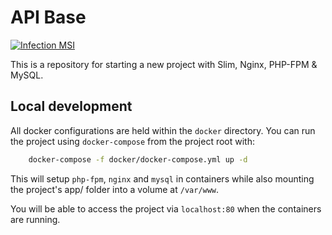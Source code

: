 # API Base

[![Infection MSI](https://img.shields.io/endpoint?style=for-the-badge&url=https%3A%2F%2Fbadge-api.stryker-mutator.io%2Fgithub.com%2Fjamesrweb%2Fphp-api-base%2Fmaster)](https://dashboard.stryker-mutator.io/reports/github.com/jamesrweb/php-api-base/master)

This is a repository for starting a new project with Slim, Nginx, PHP-FPM & MySQL.

## Local development

All docker configurations are held within the `docker` directory. You can run the project using `docker-compose` from the project root with:

```sh
    docker-compose -f docker/docker-compose.yml up -d
```

This will setup `php-fpm`, `nginx` and `mysql` in containers while also mounting the project's app/ folder into a volume at `/var/www`.

You will be able to access the project via `localhost:80` when the containers are running.

